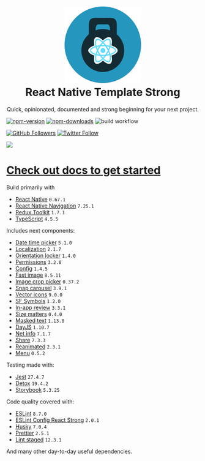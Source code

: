<h1 align="center">
    <img src="./website/static/img/strong.png" alt="strong"/>
    <br/>
    React Native Template Strong
    <br/>
</h1>

<p align="center">
    Quick, opinionated, documented and strong beginning for your next project.
</p>

[![npm-version](https://img.shields.io/npm/v/react-native-template-strong)](https://www.npmjs.com/package/react-native-template-strong)
[![npm-downloads](https://img.shields.io/npm/dt/react-native-template-strong)](https://www.npmjs.com/package/react-native-template-strong)
![build workflow](https://github.com/svbutko/react-native-template-strong/actions/workflows/build.yml/badge.svg?branch=main)

[![GitHub Followers](https://img.shields.io/github/followers/svbutko?label=Follow%20%40svbutko&style=social)](https://github.com/svbutko)
[![Twitter Follow](https://img.shields.io/twitter/follow/svbutko?label=Follow%20%40svbutko&style=social)](https://twitter.com/svbutko)

<a href="https://www.buymeacoffee.com/svbutko"><img src="https://img.buymeacoffee.com/button-api/?text=Buy me a coffee&emoji=&slug=svbutko&button_colour=FFDD00&font_colour=000000&font_family=Cookie&outline_colour=000000&coffee_colour=ffffff"></a>

# [Check out docs to get started](https://svbutko.github.io/react-native-template-strong/)

Build primarily with 
- [React Native](https://reactnative.dev) `0.67.1`
- [React Native Navigation](https://wix.github.io/react-native-navigation/docs/before-you-start/) `7.25.1`
- [Redux Toolkit](https://redux-toolkit.js.org) `1.7.1`
- [TypeScript](https://www.typescriptlang.org) `4.5.5`

Includes next components:
- [Date time picker](https://github.com/react-native-datetimepicker/datetimepicker) `5.1.0`
- [Localization](https://github.com/stefalda/ReactNativeLocalization) `2.1.7`
- [Orientation locker](https://github.com/wonday/react-native-orientation-locker) `1.4.0`
- [Permissions](https://github.com/zoontek/react-native-permissions) `3.2.0`
- [Config](https://github.com/luggit/react-native-config) `1.4.5`
- [Fast image](https://github.com/DylanVann/react-native-fast-image) `8.5.11`
- [Image crop picker](https://github.com/ivpusic/react-native-image-crop-picker) `0.37.2`
- [Snap carousel](https://github.com/meliorence/react-native-snap-carousel) `3.9.1`
- [Vector icons](https://github.com/oblador/react-native-vector-icons) `9.0.0`
- [SF Symbols](https://github.com/birkir/react-native-sfsymbols) `1.2.0`
- [In-app review](https://github.com/MinaSamir11/react-native-in-app-review) `3.3.1`
- [Size matters](https://github.com/nirsky/react-native-size-matters) `0.4.0`
- [Masked text](https://github.com/benhurott/react-native-masked-text) `1.13.0`
- [DayJS](https://github.com/iamkun/dayjs/) `1.10.7`
- [Net info](https://github.com/react-native-netinfo/react-native-netinfo) `7.1.7`
- [Share](https://github.com/react-native-share/react-native-share) `7.3.3`
- [Reanimated](https://github.com/software-mansion/react-native-reanimated) `2.3.1`
- [Menu](https://github.com/react-native-menu/menu) `0.5.2`

Testing made with:
- [Jest](https://github.com/facebook/jest) `27.4.7`
- [Detox](https://github.com/wix/Detox) `19.4.2`
- [Storybook](https://storybook.js.org/tutorials/intro-to-storybook/react-native/en/get-started/) `5.3.25`

Code quality covered with:
- [ESLint](https://github.com/eslint/eslint) `8.7.0`
- [ESLint Config React Strong](https://github.com/svbutko/eslint-config-react-strong) `2.0.1`
- [Husky](https://github.com/typicode/husky) `7.0.4`
- [Prettier](https://github.com/prettier/prettier) `2.5.1`
- [Lint staged](https://github.com/okonet/lint-staged) `12.3.1`

And many other day-to-day useful dependencies.
